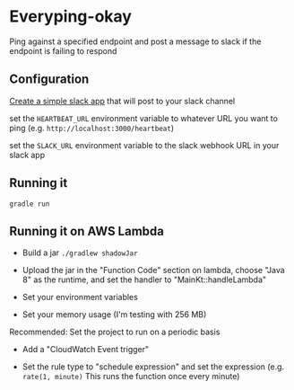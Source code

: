 # Everyping-okay

Ping against a specified endpoint and post a message to slack if the endpoint is failing to respond

## Configuration

[Create a simple slack app](https://api.slack.com/incoming-webhooks) that will post to your slack channel

set the `HEARTBEAT_URL` environment variable to whatever URL you want to ping (e.g. `http://localhost:3000/heartbeat`)

set the `SLACK_URL` environment variable to the slack webhook URL in your slack app

## Running it
`gradle run`

## Running it on AWS Lambda

-   Build a jar `./gradlew shadowJar`
  
-   Upload the jar in the "Function Code" section on lambda, choose "Java 8" as the runtime, 
  and set the handler to "MainKt::handleLambda"
  
-   Set your environment variables
    
-   Set your memory usage (I'm testing with 256 MB)

Recommended: Set the project to run on a periodic basis
-   Add a "CloudWatch Event trigger"

-   Set the rule type to "schedule expression" and set the expression (e.g. `rate(1, minute)` 
  This runs the function once every minute)
